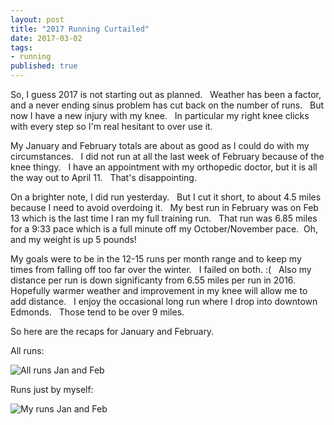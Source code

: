 ```yaml
--- 
layout: post  
title: "2017 Running Curtailed" 
date: 2017-03-02 
tags:
- running 
published: true 
--- 
```

So, I guess 2017 is not starting out as planned. &nbsp;  Weather has been a factor, and a never ending sinus problem has cut back on the number of runs. &nbsp; But now I have a new injury with my knee. &nbsp; In particular my right knee clicks with every step so I'm real hesitant to over use it. 

My January and February totals are about as good as I could do with my circumstances. &nbsp; I did not run at all the last week of February because of the knee thingy. &nbsp; I have an appointment with my orthopedic doctor, but it is all the way out to April 11. &nbsp;  That's disappointing. 

On a brighter note, I did run yesterday. &nbsp;  But I cut it short, to about 4.5 miles because I need to avoid overdoing it. &nbsp; My best run in February was on Feb 13 which is the last time I ran my full training run. &nbsp; That run was 6.85 miles for a 9:33 pace which is a full minute off my October/November pace. &nbsp;Oh, and my weight is up 5 pounds!

My goals were to be in the 12-15 runs per month range and to keep my times from falling off too far over the winter. &nbsp; I failed on both.  :(  &nbsp;  Also my distance per run is down significanty from 6.55 miles per run in 2016. &nbsp; Hopefully warmer weather and improvement in my knee will allow me to add distance. &nbsp; I enjoy the occasional long run where I drop into downtown Edmonds. &nbsp; Those tend to be over 9 miles.  

So here are the recaps for January and February. 

All runs:

![All runs Jan and Feb](https://cloud.githubusercontent.com/assets/19477681/23523419/aff6174c-ff3b-11e6-9197-a83db416afd9.jpg)

Runs just by myself:

![My runs Jan and Feb](https://cloud.githubusercontent.com/assets/19477681/23523273/15cd423a-ff3b-11e6-95f3-a23b7061d117.jpg)

